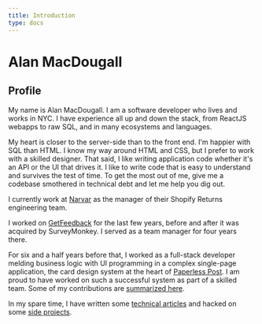 ```yaml
---
title: Introduction
type: docs
---
```


# Alan MacDougall

## Profile

My name is Alan MacDougall. I am a software developer who lives and works in
NYC. I have experience all up and down the stack, from ReactJS webapps to raw
SQL, and in many ecosystems and languages.

My heart is closer to the server-side than to the front end. I'm happier with
SQL than HTML. I know my way around HTML and CSS, but I prefer to work with a
skilled designer. That said, I like writing application code whether it's an API
or the UI that drives it. I like to write code that is easy to understand and
survives the test of time. To get the most out of me, give me a codebase
smothered in technical debt and let me help you dig out.

I currently work at [Narvar](https://www.narvar.com) as the manager of their
Shopify Returns engineering team.

I worked on [GetFeedback](https://www.getfeedback.com) for the last few years,
before and after it was acquired by SurveyMonkey. I served as a team manager for
four years there.

For six and a half years before that, I worked as a full-stack developer melding
business logic with UI programming in a complex single-page application, the
card design system at the heart of [Paperless
Post](https://www.paperlesspost.com). I am proud to have worked on such a
successful system as part of a skilled team. Some of my contributions are
[summarized here](/professional-work/).

In my spare time, I have written some [technical articles](/technical-writing/)
and hacked on some [side projects](/side-projects/).
